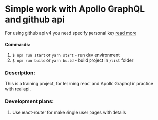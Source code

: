 # Simple work with Apollo GraphQL and github api

For using github api v4 you need specify personal key [read more](https://help.github.com/en/articles/creating-a-personal-access-token-for-the-command-line)

#### Commands:

1. `$ npm run start` or `yarn start` - run dev environment
2. `$ npm run build` or `yarn build` - build project in `/dist` folder

### Description:

This is a training project, for learning react and Apollo Graphql in practice with real api.

### Development plans:

1. Use react-router for make single user pages with details
